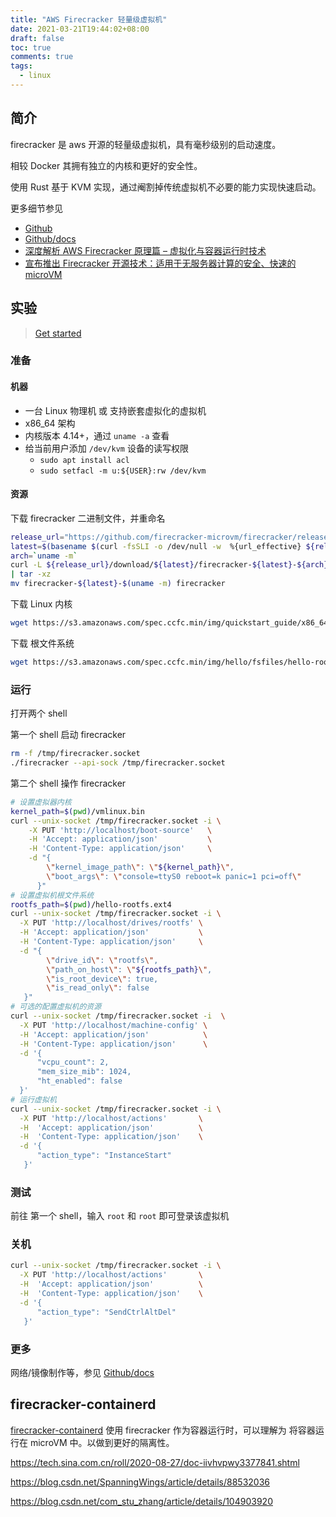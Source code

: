 ```yaml
---
title: "AWS Firecracker 轻量级虚拟机"
date: 2021-03-21T19:44:02+08:00
draft: false
toc: true
comments: true
tags:
  - linux
---
```


## 简介

firecracker 是 aws 开源的轻量级虚拟机，具有毫秒级别的启动速度。

相较 Docker 其拥有独立的内核和更好的安全性。

使用 Rust 基于 KVM 实现，通过阉割掉传统虚拟机不必要的能力实现快速启动。

更多细节参见

* [Github](https://github.com/firecracker-microvm/firecracker)
* [Github/docs](https://github.com/firecracker-microvm/firecracker/tree/master/docs)
* [深度解析 AWS Firecracker 原理篇 – 虚拟化与容器运行时技术](https://aws.amazon.com/cn/blogs/china/deep-analysis-aws-firecracker-principle-virtualization-container-runtime-technology/)
* [宣布推出 Firecracker 开源技术：适用于无服务器计算的安全、快速的 microVM](https://aws.amazon.com/cn/blogs/china/firecracker-open-source-secure-fast-microvm-serverless/)

## 实验

> [Get started](https://github.com/firecracker-microvm/firecracker/blob/master/docs/getting-started.md)

### 准备

#### 机器

* 一台 Linux 物理机 或 支持嵌套虚拟化的虚拟机
* x86_64 架构
* 内核版本 4.14+，通过 `uname -a` 查看
* 给当前用户添加 `/dev/kvm` 设备的读写权限
    * `sudo apt install acl`
    * `sudo setfacl -m u:${USER}:rw /dev/kvm`

#### 资源

下载 firecracker 二进制文件，并重命名

```bash
release_url="https://github.com/firecracker-microvm/firecracker/releases"
latest=$(basename $(curl -fsSLI -o /dev/null -w  %{url_effective} ${release_url}/latest))
arch=`uname -m`
curl -L ${release_url}/download/${latest}/firecracker-${latest}-${arch}.tgz \
| tar -xz
mv firecracker-${latest}-$(uname -m) firecracker
```

下载 Linux 内核

```bash
wget https://s3.amazonaws.com/spec.ccfc.min/img/quickstart_guide/x86_64/kernels/vmlinux.bin
```

下载 根文件系统

```bash
wget https://s3.amazonaws.com/spec.ccfc.min/img/hello/fsfiles/hello-rootfs.ext4
```

### 运行

打开两个 shell

第一个 shell 启动 firecracker

```bash
rm -f /tmp/firecracker.socket
./firecracker --api-sock /tmp/firecracker.socket
```

第二个 shell 操作 firecracker

```bash
# 设置虚拟器内核
kernel_path=$(pwd)/vmlinux.bin
curl --unix-socket /tmp/firecracker.socket -i \
    -X PUT 'http://localhost/boot-source'   \
    -H 'Accept: application/json'           \
    -H 'Content-Type: application/json'     \
    -d "{
        \"kernel_image_path\": \"${kernel_path}\",
        \"boot_args\": \"console=ttyS0 reboot=k panic=1 pci=off\"
      }"
# 设置虚拟机根文件系统
rootfs_path=$(pwd)/hello-rootfs.ext4
curl --unix-socket /tmp/firecracker.socket -i \
  -X PUT 'http://localhost/drives/rootfs' \
  -H 'Accept: application/json'           \
  -H 'Content-Type: application/json'     \
  -d "{
        \"drive_id\": \"rootfs\",
        \"path_on_host\": \"${rootfs_path}\",
        \"is_root_device\": true,
        \"is_read_only\": false
   }"
# 可选的配置虚拟机的资源
curl --unix-socket /tmp/firecracker.socket -i  \
  -X PUT 'http://localhost/machine-config' \
  -H 'Accept: application/json'            \
  -H 'Content-Type: application/json'      \
  -d '{
      "vcpu_count": 2,
      "mem_size_mib": 1024,
      "ht_enabled": false
  }'
# 运行虚拟机
curl --unix-socket /tmp/firecracker.socket -i \
  -X PUT 'http://localhost/actions'       \
  -H  'Accept: application/json'          \
  -H  'Content-Type: application/json'    \
  -d '{
      "action_type": "InstanceStart"
   }'
```

### 测试

前往 第一个 shell，输入 `root` 和 `root` 即可登录该虚拟机

### 关机

```bash
curl --unix-socket /tmp/firecracker.socket -i \
  -X PUT 'http://localhost/actions'       \
  -H  'Accept: application/json'          \
  -H  'Content-Type: application/json'    \
  -d '{
      "action_type": "SendCtrlAltDel"
   }'
```

### 更多

网络/镜像制作等，参见 [Github/docs](https://github.com/firecracker-microvm/firecracker/tree/master/docs)

## firecracker-containerd

[firecracker-containerd](https://github.com/firecracker-microvm/firecracker-containerd) 使用 firecracker 作为容器运行时，可以理解为 将容器运行在 microVM 中。以做到更好的隔离性。

https://tech.sina.com.cn/roll/2020-08-27/doc-iivhvpwy3377841.shtml

https://blog.csdn.net/SpanningWings/article/details/88532036

https://blog.csdn.net/com_stu_zhang/article/details/104903920

